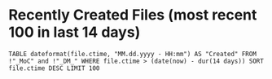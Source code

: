 
# Recently Created Files (most recent 100 in last 14 days)

```dataview 
TABLE dateformat(file.ctime, "MM.dd.yyyy - HH:mm") AS "Created" FROM !"_MoC" and !"_DM_" WHERE file.ctime > (date(now) - dur(14 days)) SORT file.ctime DESC LIMIT 100
```
